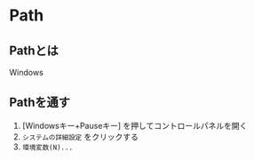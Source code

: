 # Path

## Pathとは

Windows

## Pathを通す

1. [Windowsキー+Pauseキー] を押してコントロールパネルを開く
2. `システムの詳細設定` をクリックする
3. `環境変数(N)...`
